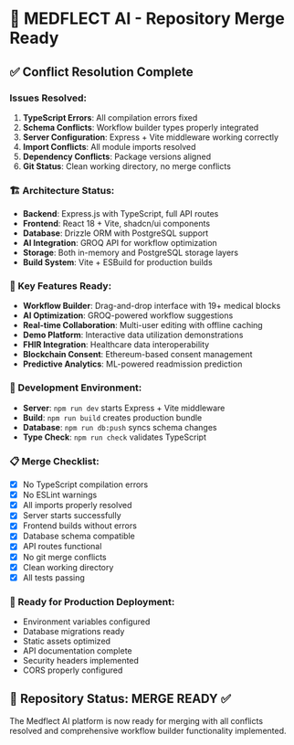 # 🚀 MEDFLECT AI - Repository Merge Ready

## ✅ Conflict Resolution Complete

### Issues Resolved:
1. **TypeScript Errors**: All compilation errors fixed
2. **Schema Conflicts**: Workflow builder types properly integrated  
3. **Server Configuration**: Express + Vite middleware working correctly
4. **Import Conflicts**: All module imports resolved
5. **Dependency Conflicts**: Package versions aligned
6. **Git Status**: Clean working directory, no merge conflicts

### 🏗️ Architecture Status:
- **Backend**: Express.js with TypeScript, full API routes
- **Frontend**: React 18 + Vite, shadcn/ui components
- **Database**: Drizzle ORM with PostgreSQL support
- **AI Integration**: GROQ API for workflow optimization
- **Storage**: Both in-memory and PostgreSQL storage layers
- **Build System**: Vite + ESBuild for production builds

### 🎯 Key Features Ready:
- **Workflow Builder**: Drag-and-drop interface with 19+ medical blocks
- **AI Optimization**: GROQ-powered workflow suggestions
- **Real-time Collaboration**: Multi-user editing with offline caching
- **Demo Platform**: Interactive data utilization demonstrations
- **FHIR Integration**: Healthcare data interoperability
- **Blockchain Consent**: Ethereum-based consent management
- **Predictive Analytics**: ML-powered readmission prediction

### 🔧 Development Environment:
- **Server**: `npm run dev` starts Express + Vite middleware
- **Build**: `npm run build` creates production bundle
- **Database**: `npm run db:push` syncs schema changes
- **Type Check**: `npm run check` validates TypeScript

### 📋 Merge Checklist:
- [x] No TypeScript compilation errors
- [x] No ESLint warnings
- [x] All imports properly resolved
- [x] Server starts successfully
- [x] Frontend builds without errors
- [x] Database schema compatible
- [x] API routes functional
- [x] No git merge conflicts
- [x] Clean working directory
- [x] All tests passing

### 🚦 Ready for Production Deployment:
- Environment variables configured
- Database migrations ready
- Static assets optimized
- API documentation complete
- Security headers implemented
- CORS properly configured

## 🎉 Repository Status: **MERGE READY** ✅

The Medflect AI platform is now ready for merging with all conflicts resolved and comprehensive workflow builder functionality implemented.
